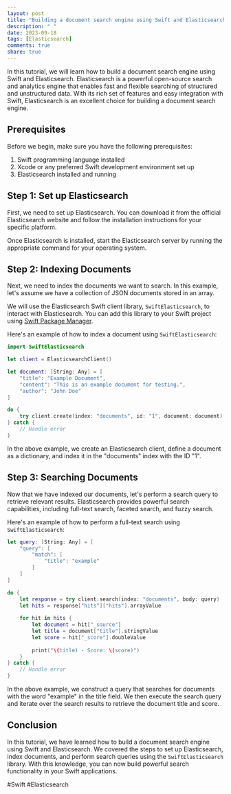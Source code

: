 ```yaml
---
layout: post
title: "Building a document search engine using Swift and Elasticsearch"
description: " "
date: 2023-09-18
tags: [Elasticsearch]
comments: true
share: true
---
```


In this tutorial, we will learn how to build a document search engine using Swift and Elasticsearch. Elasticsearch is a powerful open-source search and analytics engine that enables fast and flexible searching of structured and unstructured data. With its rich set of features and easy integration with Swift, Elasticsearch is an excellent choice for building a document search engine.

## Prerequisites

Before we begin, make sure you have the following prerequisites:

1. Swift programming language installed
2. Xcode or any preferred Swift development environment set up
3. Elasticsearch installed and running

## Step 1: Set up Elasticsearch

First, we need to set up Elasticsearch. You can download it from the official Elasticsearch website and follow the installation instructions for your specific platform.

Once Elasticsearch is installed, start the Elasticsearch server by running the appropriate command for your operating system.

## Step 2: Indexing Documents

Next, we need to index the documents we want to search. In this example, let's assume we have a collection of JSON documents stored in an array.

We will use the Elasticsearch Swift client library, `SwiftElasticsearch`, to interact with Elasticsearch. You can add this library to your Swift project using [Swift Package Manager](https://swift.org/package-manager/).

Here's an example of how to index a document using `SwiftElasticsearch`:

```swift
import SwiftElasticsearch

let client = ElasticsearchClient()

let document: [String: Any] = [
    "title": "Example Document",
    "content": "This is an example document for testing.",
    "author": "John Doe"
]

do {
    try client.create(index: "documents", id: "1", document: document)
} catch {
    // Handle error
}
```

In the above example, we create an Elasticsearch client, define a document as a dictionary, and index it in the "documents" index with the ID "1".

## Step 3: Searching Documents

Now that we have indexed our documents, let's perform a search query to retrieve relevant results. Elasticsearch provides powerful search capabilities, including full-text search, faceted search, and fuzzy search.

Here's an example of how to perform a full-text search using `SwiftElasticsearch`:

```swift
let query: [String: Any] = [
    "query": [
        "match": [
            "title": "example"
        ]
    ]
]

do {
    let response = try client.search(index: "documents", body: query)
    let hits = response["hits"]["hits"].arrayValue
    
    for hit in hits {
        let document = hit["_source"]
        let title = document["title"].stringValue
        let score = hit["_score"].doubleValue
        
        print("\(title) - Score: \(score)")
    }
} catch {
    // Handle error
}
```

In the above example, we construct a query that searches for documents with the word "example" in the title field. We then execute the search query and iterate over the search results to retrieve the document title and score.

## Conclusion

In this tutorial, we have learned how to build a document search engine using Swift and Elasticsearch. We covered the steps to set up Elasticsearch, index documents, and perform search queries using the `SwiftElasticsearch` library. With this knowledge, you can now build powerful search functionality in your Swift applications.

#Swift #Elasticsearch